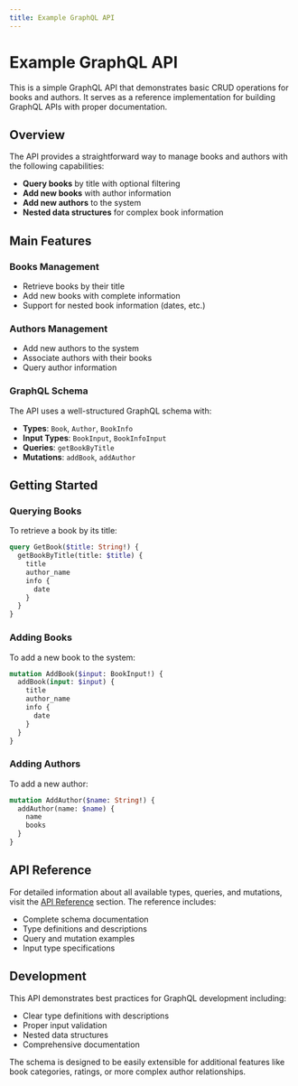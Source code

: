 ```yaml
---
title: Example GraphQL API
---
```


# Example GraphQL API

This is a simple GraphQL API that demonstrates basic CRUD operations for books and authors. It serves as a reference implementation for building GraphQL APIs with proper documentation.

## Overview

The API provides a straightforward way to manage books and authors with the following capabilities:

- **Query books** by title with optional filtering
- **Add new books** with author information
- **Add new authors** to the system
- **Nested data structures** for complex book information

## Main Features

### Books Management
- Retrieve books by their title
- Add new books with complete information
- Support for nested book information (dates, etc.)

### Authors Management  
- Add new authors to the system
- Associate authors with their books
- Query author information

### GraphQL Schema
The API uses a well-structured GraphQL schema with:
- **Types**: `Book`, `Author`, `BookInfo`
- **Input Types**: `BookInput`, `BookInfoInput` 
- **Queries**: `getBookByTitle`
- **Mutations**: `addBook`, `addAuthor`

## Getting Started

### Querying Books
To retrieve a book by its title:

```graphql
query GetBook($title: String!) {
  getBookByTitle(title: $title) {
    title
    author_name
    info {
      date
    }
  }
}
```

### Adding Books
To add a new book to the system:

```graphql
mutation AddBook($input: BookInput!) {
  addBook(input: $input) {
    title
    author_name
    info {
      date
    }
  }
}
```

### Adding Authors
To add a new author:

```graphql
mutation AddAuthor($name: String!) {
  addAuthor(name: $name) {
    name
    books
  }
}
```

## API Reference

For detailed information about all available types, queries, and mutations, visit the [API Reference](/docs/api-reference) section. The reference includes:

- Complete schema documentation
- Type definitions and descriptions
- Query and mutation examples
- Input type specifications

## Development

This API demonstrates best practices for GraphQL development including:
- Clear type definitions with descriptions
- Proper input validation
- Nested data structures
- Comprehensive documentation

The schema is designed to be easily extensible for additional features like book categories, ratings, or more complex author relationships.